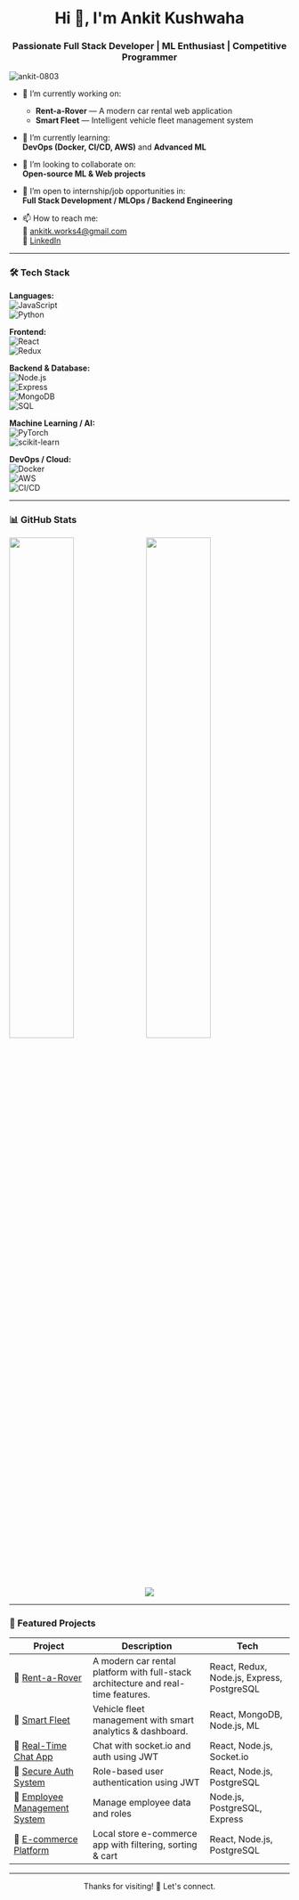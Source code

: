 <h1 align="center">Hi 👋, I'm Ankit Kushwaha</h1>
<h3 align="center">Passionate Full Stack Developer | ML Enthusiast | Competitive Programmer</h3>

<p align="left"> <img src="https://komarev.com/ghpvc/?username=ankit-0803&label=Profile%20views&color=0e75b6&style=flat" alt="ankit-0803" /> </p>

- 🔭 I’m currently working on:  
  - **Rent-a-Rover** — A modern car rental web application  
  - **Smart Fleet** — Intelligent vehicle fleet management system  

- 🌱 I’m currently learning:  
  **DevOps (Docker, CI/CD, AWS)** and **Advanced ML**

- 👯 I’m looking to collaborate on:  
  **Open-source ML & Web projects**

- 🤝 I’m open to internship/job opportunities in:  
  **Full Stack Development / MLOps / Backend Engineering**

- 📫 How to reach me:  
  📧 ankitk.works4@gmail.com  
  💼 [LinkedIn](https://www.linkedin.com/in/ankit-kushwaha-6347b7287/)

---

### 🛠️ Tech Stack

**Languages:**  
![JavaScript](https://img.shields.io/badge/-JavaScript-black?style=flat-square&logo=javascript)  
![Python](https://img.shields.io/badge/-Python-black?style=flat-square&logo=python)

**Frontend:**  
![React](https://img.shields.io/badge/-React-black?style=flat-square&logo=react)  
![Redux](https://img.shields.io/badge/-Redux-black?style=flat-square&logo=redux)

**Backend & Database:**  
![Node.js](https://img.shields.io/badge/-Node.js-black?style=flat-square&logo=node.js)  
![Express](https://img.shields.io/badge/-Express-black?style=flat-square&logo=express)  
![MongoDB](https://img.shields.io/badge/-MongoDB-black?style=flat-square&logo=mongodb)  
![SQL](https://img.shields.io/badge/-SQL-black?style=flat-square&logo=mysql)

**Machine Learning / AI:**  
![PyTorch](https://img.shields.io/badge/-PyTorch-black?style=flat-square&logo=pytorch)  
![scikit-learn](https://img.shields.io/badge/-Scikit--Learn-black?style=flat-square&logo=scikit-learn)

**DevOps / Cloud:**  
![Docker](https://img.shields.io/badge/-Docker-black?style=flat-square&logo=docker)  
![AWS](https://img.shields.io/badge/-AWS-black?style=flat-square&logo=amazon-aws)  
![CI/CD](https://img.shields.io/badge/-CI--CD-black?style=flat-square&logo=githubactions)

---

### 📊 GitHub Stats

<p align="left">
  <img width="48%" src="https://github-readme-stats.vercel.app/api?username=ankit-0803&show_icons=true&theme=tokyonight" />
  <img width="48%" src="https://github-readme-streak-stats.herokuapp.com/?user=ankit-0803&theme=tokyonight" />
</p>

<p align="center">
  <img src="https://github-readme-stats.vercel.app/api/top-langs/?username=ankit-0803&layout=compact&theme=tokyonight" />
</p>

---

### 🧠 Featured Projects

| Project | Description | Tech |
|--------|-------------|------|
| 🚗 [Rent-a-Rover](https://github.com/Ankit-0803/rent-a-rover) | A modern car rental platform with full-stack architecture and real-time features. | React, Redux, Node.js, Express, PostgreSQL |
| 🚚 [Smart Fleet](https://github.com/Ankit-0803/smart-fleet) | Vehicle fleet management with smart analytics & dashboard. | React, MongoDB, Node.js, ML |
| 📡 [Real-Time Chat App](https://github.com/Ankit-0803/real-time-chat) | Chat with socket.io and auth using JWT | React, Node.js, Socket.io |
| 🔐 [Secure Auth System](https://github.com/Ankit-0803/secure-auth) | Role-based user authentication using JWT | React, Node.js, PostgreSQL |
| 👔 [Employee Management System](https://github.com/Ankit-0803/employee-management) | Manage employee data and roles | Node.js, PostgreSQL, Express |
| 🛒 [E-commerce Platform](https://github.com/Ankit-0803/localstore-ecom) | Local store e-commerce app with filtering, sorting & cart | React, Node.js, PostgreSQL |

---

<p align="center">Thanks for visiting! 🚀 Let's connect.</p>
